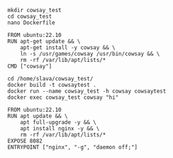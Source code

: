 `mkdir cowsay_test` <br>
`cd cowsay_test` <br>
`nano Dockerfile` <br>

```Script
FROM ubuntu:22.10
RUN apt-get update && \
    apt-get install -y cowsay && \
    ln -s /usr/games/cowsay /usr/bin/cowsay && \
    rm -rf /var/lib/apt/lists/*
CMD ["cowsay"]
```

`cd /home/slava/cowsay_test/` <br>
`docker build -t cowsaytest .` <br>
`docker run --name cowsay_test -h cowsay cowsaytest` <br>
`docker exec cowsay_test cowsay "hi"` <br>

```Script
FROM ubuntu:22.10
RUN apt update && \
    apt full-upgrade -y && \
    apt install nginx -y && \
    rm -rf /var/lib/apt/lists/*
EXPOSE 8082
ENTRYPOINT ["nginx", "-g", "daemon off;"]
```

